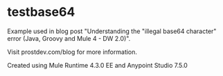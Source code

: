 # testbase64

Example used in blog post "Understanding the "illegal base64 character" error (Java, Groovy and Mule 4 - DW 2.0)".

Visit prostdev.com/blog for more information.

Created using Mule Runtime 4.3.0 EE and Anypoint Studio 7.5.0